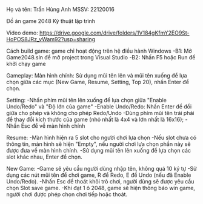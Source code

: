 Họ và tên: Trần Hùng Anh
MSSV: 22120016

Đồ án game 2048 Kỹ thuật lập trình

Video demo: https://drive.google.com/drive/folders/1V184gKfmY2EO9St-HoPOS8JRz_vWam92?usp=sharing

Cách build game: game chỉ hoạt động trên hệ điều hành Windows
    -B1: Mở Game2048.sln để mở project trong Visual Studio
    -B2: Nhấn F5 hoặc Run để khởi chạy game

Gameplay:
Màn hình chính:
    Sử dụng mũi tên lên và mũi tên xuống để lựa chọn giữa các mục (New Game, Resume, Setting, Top 20), nhấn Enter để chọn.

Setting:
    -Nhấn phím mũi tên lên xuống để lựa chọn giữa "Enable Undo/Redo" và "Độ lớn của game"
    -Enable Undo/Redo: Nhấn Enter để đổi giữa cho phép và không cho phép Redo/Undo
    -Dùng phím mũi tên trái phải để thay đổi kích thước của game (nhỏ nhất là 4x4 và lớn nhất là 16x16);
    -Nhấn Esc để về màn hình chính

Resume:
    -Màn hình hiện ra 5 slot cho người chơi lựa chọn
    -Nếu slot chưa có thông tin, màn hình sẽ hiện "Empty", nếu người chơi lựa chọn phần này sẽ được đưa về màn hình chính.
    -Sử dụng mũi tên lên xuống để lựa chọn các slot khác nhau, Enter để chọn.

New Game:
    -Game sẽ yêu cầu người dùng nhập tên, không quá 10 ký tự
    -Sử dụng các nút mũi tên để chơi game, R để Redo, E để Undo (nếu đã Enable Undo/Redo).
    -Nhấn Esc để thoát khỏi trò chơi, người dùng sẽ được yêu cầu chọn Slot save game.
    -Khi đạt 1 ô 2048, game sẽ hiện thông báo win game, người chơi được phép chọn chơi tiếp hoặc thoát.